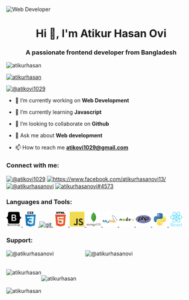 ![Web Developer](https://www.goodcore.co.uk/blog/wp-content/uploads/2019/08/coding-vs-programming-2.jpg)

<h1 align="center">Hi 👋, I'm Atikur Hasan Ovi</h1>
<h3 align="center">A passionate frontend developer from Bangladesh</h3>

<p align="left"> <img src="https://komarev.com/ghpvc/?username=atikurhasan&label=Profile%20views&color=0e75b6&style=flat" alt="atikurhasan" /> </p>

<p align="left"> <a href="https://github.com/ryo-ma/github-profile-trophy"><img src="https://github-profile-trophy.vercel.app/?username=atikurhasan" alt="atikurhasan" /></a> </p>

<p align="left"> <a href="https://twitter.com/@atikovi1029" target="blank"><img src="https://img.shields.io/twitter/follow/@atikovi1029?logo=twitter&style=for-the-badge" alt="@atikovi1029" /></a> </p>

- 🔭 I’m currently working on **Web Development**

- 🌱 I’m currently learning **Javascript**

- 👯 I’m looking to collaborate on **Github**

- 💬 Ask me about **Web development**

- 📫 How to reach me **atikovi1029@gmail.com**

<h3 align="left">Connect with me:</h3>
<p align="left">
<a href="https://twitter.com/@atikovi1029" target="blank"><img align="center" src="https://raw.githubusercontent.com/rahuldkjain/github-profile-readme-generator/master/src/images/icons/Social/twitter.svg" alt="@atikovi1029" height="30" width="40" /></a>
<a href="https://fb.com/https://www.facebook.com/atikurhasanovi13/" target="blank"><img align="center" src="https://raw.githubusercontent.com/rahuldkjain/github-profile-readme-generator/master/src/images/icons/Social/facebook.svg" alt="https://www.facebook.com/atikurhasanovi13/" height="30" width="40" /></a>
<a href="https://instagram.com/@atikurhasanovi" target="blank"><img align="center" src="https://raw.githubusercontent.com/rahuldkjain/github-profile-readme-generator/master/src/images/icons/Social/instagram.svg" alt="@atikurhasanovi" height="30" width="40" /></a>
<a href="https://discord.gg/atikurhasanovi#4573" target="blank"><img align="center" src="https://raw.githubusercontent.com/rahuldkjain/github-profile-readme-generator/master/src/images/icons/Social/discord.svg" alt="atikurhasanovi#4573" height="30" width="40" /></a>
</p>

<h3 align="left">Languages and Tools:</h3>
<p align="left"> <a href="https://getbootstrap.com" target="_blank" rel="noreferrer"> <img src="https://raw.githubusercontent.com/devicons/devicon/master/icons/bootstrap/bootstrap-plain-wordmark.svg" alt="bootstrap" width="40" height="40"/> </a> <a href="https://www.w3schools.com/css/" target="_blank" rel="noreferrer"> <img src="https://raw.githubusercontent.com/devicons/devicon/master/icons/css3/css3-original-wordmark.svg" alt="css3" width="40" height="40"/> </a> <a href="https://git-scm.com/" target="_blank" rel="noreferrer"> <img src="https://www.vectorlogo.zone/logos/git-scm/git-scm-icon.svg" alt="git" width="40" height="40"/> </a> <a href="https://www.w3.org/html/" target="_blank" rel="noreferrer"> <img src="https://raw.githubusercontent.com/devicons/devicon/master/icons/html5/html5-original-wordmark.svg" alt="html5" width="40" height="40"/> </a> <a href="https://developer.mozilla.org/en-US/docs/Web/JavaScript" target="_blank" rel="noreferrer"> <img src="https://raw.githubusercontent.com/devicons/devicon/master/icons/javascript/javascript-original.svg" alt="javascript" width="40" height="40"/> </a> <a href="https://www.mongodb.com/" target="_blank" rel="noreferrer"> <img src="https://raw.githubusercontent.com/devicons/devicon/master/icons/mongodb/mongodb-original-wordmark.svg" alt="mongodb" width="40" height="40"/> </a> <a href="https://www.mysql.com/" target="_blank" rel="noreferrer"> <img src="https://raw.githubusercontent.com/devicons/devicon/master/icons/mysql/mysql-original-wordmark.svg" alt="mysql" width="40" height="40"/> </a> <a href="https://nodejs.org" target="_blank" rel="noreferrer"> <img src="https://raw.githubusercontent.com/devicons/devicon/master/icons/nodejs/nodejs-original-wordmark.svg" alt="nodejs" width="40" height="40"/> </a> <a href="https://www.php.net" target="_blank" rel="noreferrer"> <img src="https://raw.githubusercontent.com/devicons/devicon/master/icons/php/php-original.svg" alt="php" width="40" height="40"/> </a> <a href="https://www.python.org" target="_blank" rel="noreferrer"> <img src="https://raw.githubusercontent.com/devicons/devicon/master/icons/python/python-original.svg" alt="python" width="40" height="40"/> </a> <a href="https://reactjs.org/" target="_blank" rel="noreferrer"> <img src="https://raw.githubusercontent.com/devicons/devicon/master/icons/react/react-original-wordmark.svg" alt="react" width="40" height="40"/> </a> </p>

<h3 align="left">Support:</h3>
<p><a href="https://www.buymeacoffee.com/@atikurhasanovi"> <img align="left" src="https://cdn.buymeacoffee.com/buttons/v2/default-yellow.png" height="50" width="210" alt="@atikurhasanovi" /></a><a href="https://ko-fi.com/@atikurhasanovi"> <img align="left" src="https://cdn.ko-fi.com/cdn/kofi3.png?v=3" height="50" width="210" alt="@atikurhasanovi" /></a></p><br><br>

<p><img align="left" src="https://github-readme-stats.vercel.app/api/top-langs?username=atikurhasan&show_icons=true&locale=en&layout=compact" alt="atikurhasan" /></p>

<p>&nbsp;<img align="center" src="https://github-readme-stats.vercel.app/api?username=atikurhasan&show_icons=true&locale=en" alt="atikurhasan" /></p>

<p><img align="center" src="https://github-readme-streak-stats.herokuapp.com/?user=atikurhasan&" alt="atikurhasan" /></p>
